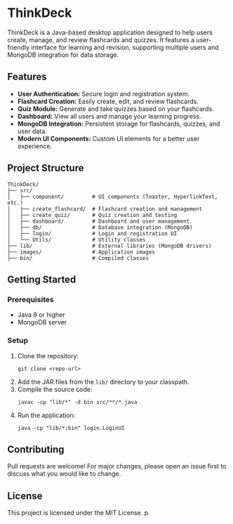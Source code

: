 # ThinkDeck

ThinkDeck is a Java-based desktop application designed to help users create, manage, and review flashcards and quizzes. It features a user-friendly interface for learning and revision, supporting multiple users and MongoDB integration for data storage.

## Features

- **User Authentication:** Secure login and registration system.
- **Flashcard Creation:** Easily create, edit, and review flashcards.
- **Quiz Module:** Generate and take quizzes based on your flashcards.
- **Dashboard:** View all users and manage your learning progress.
- **MongoDB Integration:** Persistent storage for flashcards, quizzes, and user data.
- **Modern UI Components:** Custom UI elements for a better user experience.

## Project Structure

```
ThinkDeck/
├── src/
│   ├── component/         # UI components (Toaster, HyperlinkText, etc.)
│   ├── create_flashcard/  # Flashcard creation and management
│   ├── create_quiz/       # Quiz creation and testing
│   ├── dashboard/         # Dashboard and user management
│   ├── db/                # Database integration (MongoDB)
│   ├── login/             # Login and registration UI
│   └── Utils/             # Utility classes
├── lib/                   # External libraries (MongoDB drivers)
├── images/                # Application images
├── bin/                   # Compiled classes
```

## Getting Started

### Prerequisites

- Java 8 or higher
- MongoDB server

### Setup

1. Clone the repository:
   ```
   git clone <repo-url>
   ```
2. Add the JAR files from the `lib/` directory to your classpath.
3. Compile the source code:
   ```
   javac -cp "lib/*" -d bin src/**/*.java
   ```
4. Run the application:
   ```
   java -cp "lib/*;bin" login.LoginUI
   ```

## Contributing

Pull requests are welcome! For major changes, please open an issue first to discuss what you would like to change.

## License

This project is licensed under the MIT License.
p